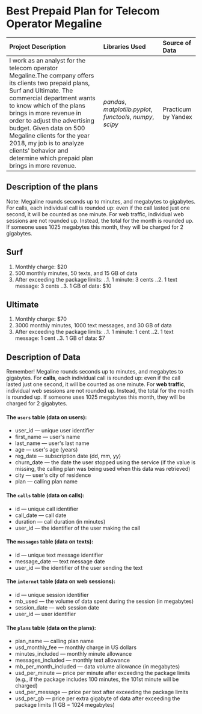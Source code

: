# Best Prepaid Plan for Telecom Operator Megaline


| Project Description | Libraries Used | Source of Data |
| :---------------------- | :---------------------- | :---------------------- | 
| I work as an analyst for the telecom operator Megaline.The company offers its clients two prepaid plans, Surf and Ultimate. The commercial department wants to know which of the plans brings in more revenue in order to adjust the advertising budget. Given data on 500 Megaline clients for the year 2018, my job is to analyze clients' behavior and determine which prepaid plan brings in more revenue. | *pandas*, *matplotlib.pyplot*, *functools*, *numpy*, *scipy* | Practicum by Yandex |


## Description of the plans

Note: Megaline rounds seconds up to minutes, and megabytes to gigabytes. For calls, each individual call is rounded up: even if the call lasted just one second, it will be counted as one minute. For web traffic, individual web sessions are not rounded up. Instead, the total for the month is rounded up. If someone uses 1025 megabytes this month, they will be charged for 2 gigabytes.

## Surf

1. Monthly charge: $20
2. 500 monthly minutes, 50 texts, and 15 GB of data
3. After exceeding the package limits:
..1. 1 minute: 3 cents
..2. 1 text message: 3 cents
..3. 1 GB of data: $10
  
## Ultimate

1. Monthly charge: $70
2. 3000 monthly minutes, 1000 text messages, and 30 GB of data
3. After exceeding the package limits:
..1. 1 minute: 1 cent
..2. 1 text message: 1 cent
..3. 1 GB of data: $7


## Description of Data

Remember! Megaline rounds seconds up to minutes, and megabytes to gigabytes. For **calls**, each individual call is rounded up: even if the call lasted just one second, it will be counted as one minute. For **web traffic**, individual web sessions are not rounded up. Instead, the total for the month is rounded up. If someone uses 1025 megabytes this month, they will be charged for 2 gigabytes.

#### The `users` table (data on users):

- user_id — unique user identifier
- first_name — user's name
- last_name — user's last name
- age — user's age (years)
- reg_date — subscription date (dd, mm, yy)
- churn_date — the date the user stopped using the service (if the value is missing, the calling plan was being used when this data was retrieved)
- city — user's city of residence
- plan — calling plan name

#### The `calls` table (data on calls):

- id — unique call identifier
- call_date — call date
- duration — call duration (in minutes)
- user_id — the identifier of the user making the call

#### The `messages` table (data on texts):

- id — unique text message identifier
- message_date — text message date
- user_id — the identifier of the user sending the text

#### The `internet` table (data on web sessions):
- id — unique session identifier
- mb_used — the volume of data spent during the session (in megabytes)
- session_date — web session date
- user_id — user identifier

#### The `plans` table (data on the plans):

- plan_name — calling plan name
- usd_monthly_fee — monthly charge in US dollars
- minutes_included — monthly minute allowance
- messages_included — monthly text allowance
- mb_per_month_included — data volume allowance (in megabytes)
- usd_per_minute — price per minute after exceeding the package limits (e.g., if the package includes 100 minutes, the 101st minute will be charged)
- usd_per_message — price per text after exceeding the package limits
- usd_per_gb — price per extra gigabyte of data after exceeding the package limits (1 GB = 1024 megabytes)
